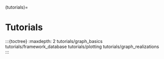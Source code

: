 (tutorials)=
# Tutorials


:::{toctree}
:maxdepth: 2
tutorials/graph_basics
tutorials/framework_database
tutorials/plotting
tutorials/graph_realizations
:::